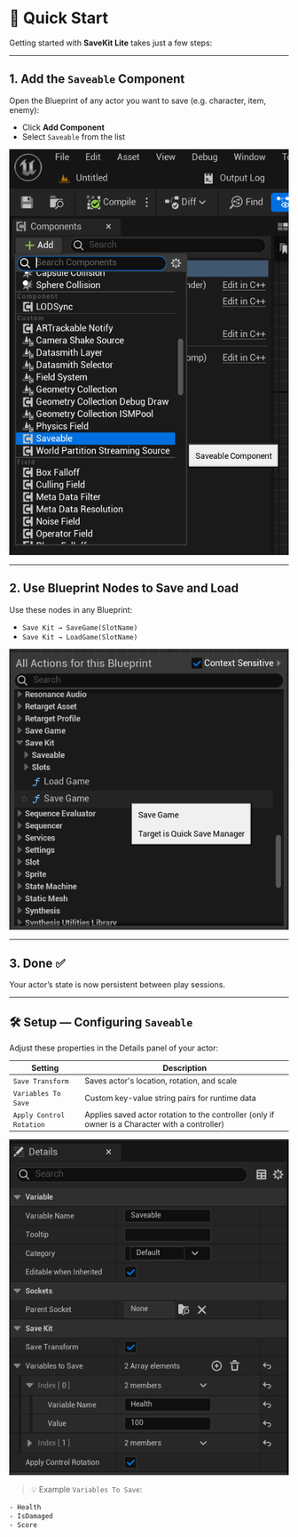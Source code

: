# 🚀 Quick Start

Getting started with **SaveKit Lite** takes just a few steps:

---

## 1. Add the `Saveable` Component

Open the Blueprint of any actor you want to save (e.g. character, item, enemy):

- Click **Add Component**
- Select `Saveable` from the list

![Saveable Component](images/SaveableComponent.png)

---

## 2. Use Blueprint Nodes to Save and Load

Use these nodes in any Blueprint:

- `Save Kit → SaveGame(SlotName)`
- `Save Kit → LoadGame(SlotName)`

![Save/Load Nodes](images/SaveGameLoadGame.png)

---

## 3. Done ✅  
Your actor’s state is now persistent between play sessions.

---

## 🛠 Setup — Configuring `Saveable`

Adjust these properties in the Details panel of your actor:

| Setting                | Description                                          |
|------------------------|------------------------------------------------------|
| `Save Transform`       | Saves actor's location, rotation, and scale         |
| `Variables To Save`    | Custom key-value string pairs for runtime data      |
| `Apply Control Rotation` | Applies saved actor rotation to the controller (only if owner is a Character with a controller)     |

![Saveable Component Settings](images/ChooseSaveable.png)

> 💡 Example `Variables To Save`:

```plaintext
- Health
- IsDamaged
- Score
```
